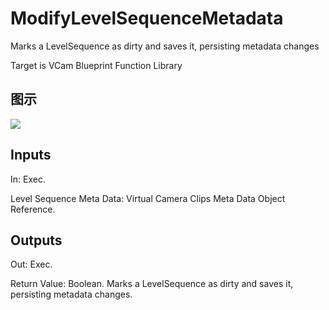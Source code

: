 # ModifyLevelSequenceMetadata

Marks a LevelSequence as dirty and saves it, persisting metadata changes

Target is VCam Blueprint Function Library

## 图示

![]($-20221218-21260360.png)

## Inputs

In: Exec.

Level Sequence Meta Data: Virtual Camera Clips Meta Data Object Reference.  

## Outputs

Out: Exec.

Return Value: Boolean. Marks a LevelSequence as dirty and saves it, persisting metadata changes.

